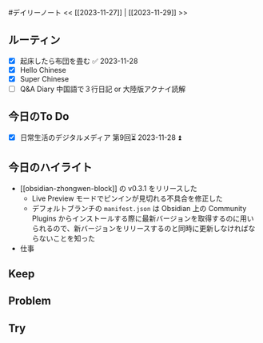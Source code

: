 #デイリーノート
<< [[2023-11-27]] | [[2023-11-29]] >>
## ルーティン
- [x] 起床したら布団を畳む ✅ 2023-11-28
- [x] Hello Chinese
- [x] Super Chinese
- [ ] Q&A Diary 中国語で３行日記 or 大陸版アクナイ読解
## 今日のTo Do
- [x] 日常生活のデジタルメディア 第9回⏳ 2023-11-28 ⏫ 
## 今日のハイライト
- [[obsidian-zhongwen-block]] の v0.3.1 をリリースした
	- Live Preview モードでピンインが見切れる不具合を修正した
	- デフォルトブランチの `manifest.json` は Obsidian 上の Community Plugins からインストールする際に最新バージョンを取得するのに用いられるので、新バージョンをリリースするのと同時に更新しなければならないことを知った
- 仕事
## Keep
## Problem
## Try
